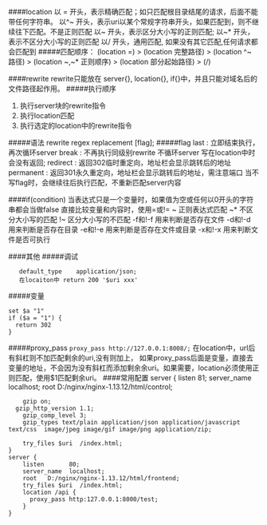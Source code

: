 ####location 
以 = 开头，表示精确匹配；如只匹配根目录结尾的请求，后面不能带任何字符串。
以^~ 开头，表示uri以某个常规字符串开头，如果匹配到，则不继续往下匹配。不是正则匹配
以~ 开头，表示区分大小写的正则匹配;
以~* 开头，表示不区分大小写的正则匹配
以/ 开头，通用匹配, 如果没有其它匹配,任何请求都会匹配到
#####匹配顺序：
(location =) > (location 完整路径) > (location ^~ 路径) > (location ~,~* 正则顺序) > (location 部分起始路径) > (/)

####rewrite
rewrite只能放在 server{}, location{}, if{}中，并且只能对域名后的文件路径起作用。
#####执行顺序
1. 执行server块的rewrite指令
2. 执行location匹配
3. 执行选定的location中的rewrite指令

#####语法
rewrite regex replacement [flag];
#####flag
last : 立即结束执行，再次循环server
break : 不再执行同级别rewrite 不循环server 写在location中时会没有返回;
redirect : 返回302临时重定向，地址栏会显示跳转后的地址
permanent : 返回301永久重定向，地址栏会显示跳转后的地址，需注意端口
当不写flag时，会继续往后执行匹配，不重新匹配server内容


####if(condition)
当表达式只是一个变量时，如果值为空或任何以0开头的字符串都会当做false
直接比较变量和内容时，使用=或!=
~  正则表达式匹配
~* 不区分大小写的匹配
!~  区分大小写的不匹配
-f和!-f  用来判断是否存在文件
-d和!-d  用来判断是否存在目录
-e和!-e  用来判断是否存在文件或目录
-x和!-x  用来判断文件是否可执行

####其他
#####调试
```
   default_type    application/json;
   在locaiton中 return 200 '$uri xxx' 
```
#####变量
```
set $a "1"
if ($a = "1") {
  return 302
}
``` 
#####proxy_pass
`proxy_pass http://127.0.0.1:8008/;` 
在location中，url后有斜杠则不加匹配剩余的uri,没有则加上，
如果proxy_pass后面是变量，直接去变量的地址，不会因为没有斜杠而添加剩余余uri。如果需要，location必须使用正则匹配，使用$1匹配剩余uri。
####常用配置
    server {
      listen       81;
      server_name  localhost;
      root   D:/nginx/nginx-1.13.12/html/control;

    	gzip on;
   	  gzip_http_version 1.1;
    	gzip_comp_level 3;
    	gzip_types text/plain application/json application/javascript text/css  image/jpeg image/gif image/png application/zip;

        try_files $uri  /index.html;
    }
    server {
        listen       80;
        server_name  localhost;
        root   D:/nginx/nginx-1.13.12/html/frontend;
        try_files $uri  /index.html;
        location /api {
          proxy_pass http:127.0.0.1:8000/test;
        }
    }

